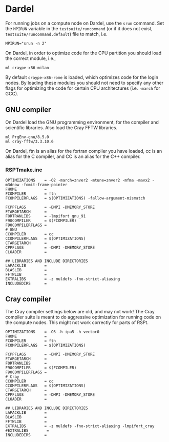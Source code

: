 # Dardel
For running jobs on a compute node on Dardel, use the `srun` command. Set the `MPIRUN` variable
in the `testsuite/runcommand` (or if it does not exist, `testsuite/runcommand.default`) file to
match, i.e.

```
MPIRUN="srun -n 2"
```
On Dardel, in order to optimize code for the CPU partition you should load the correct module, i.e.,
```
ml craype-x86-milan
```
By default `craype-x86-rome` is loaded, which optimizes code for the login nodes.
By loading these modules you should not need to specify any other flags for optimizing
the code for certain CPU architectures (i.e. `-march` for GCC).

## GNU compiler
On Dardel load the GNU programming environment, for the compiler and scientific libraries.
Also load the Cray FFTW libraries.

```
ml PrgEnv-gnu/8.5.0
ml cray-fftw/3.3.10.6
```
On Dardel, ftn is an alias for the fortran compiler you have loaded, cc is an
alias for the C compiler, and CC is an alias for the C++ compiler.

### RSPTmake.inc
```
OPTIMIZATIONS    = -O2 -march=znver2 -mtune=znver2 -mfma -mavx2 -m3dnow -fomit-frame-pointer
FHOME            =
FCOMPILER        = ftn
FCOMPILERFLAGS   = $(OPTIMIZATIONS) -fallow-argument-mismatch

FCPPFLAGS        = -DMPI -DMEMORY_STORE
FTARGETARCH      =
FORTRANLIBS      = -lmpifort_gnu_91
F90COMPILER      = $(FCOMPILER)
F90COMPILERFLAGS =
# GNU
CCOMPILER        = cc
CCOMPILERFLAGS   = $(OPTIMIZATIONS)
CTARGETARCH      =
CPPFLAGS         = -DMPI -DMEMORY_STORE
CLOADER          =

## LIBRARIES AND INCLUDE DIRECTORIES
LAPACKLIB        =
BLASLIB          =
FFTWLIB          =
EXTRALIBS        = -z muldefs -fno-strict-aliasing
INCLUDEDIRS      =
```

## Cray compiler
The Cray compiler settings below are old, and may not work! The Cray compiler suite is meant to
do aggressive optimization for running code on the compute nodes. This might not work correctly
for parts of RSPt.

```
OPTIMIZATIONS    = -O3 -h ipa5 -h vector0
FHOME            =
FCOMPILER        = ftn
FCOMPILERFLAGS   = $(OPTIMIZATIONS)

FCPPFLAGS        = -DMPI -DMEMORY_STORE
FTARGETARCH      =
FORTRANLIBS      =
F90COMPILER      = $(FCOMPILER)
F90COMPILERFLAGS =
# Cray
CCOMPILER        = cc
CCOMPILERFLAGS   = $(OPTIMIZATIONS)
CTARGETARCH      =
CPPFLAGS         = -DMPI -DMEMORY_STORE
CLOADER          =

## LIBRARIES AND INCLUDE DIRECTORIES
LAPACKLIB        =
BLASLIB          =
FFTWLIB          =
EXTRALIBS        = -z muldefs -fno-strict-aliasing -lmpifort_cray
#EXTRALIBS        =
INCLUDEDIRS      =
```
